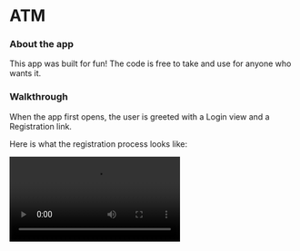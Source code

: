 # ATM
### About the app

This app was built for fun! The code is free to take and use for anyone who wants it.

### Walkthrough

When the app first opens, the user is greeted with a Login view and a Registration link.

Here is what the registration process looks like:

<video src="https://streamable.com/0x9u1q.mp4" controls loop></video>
